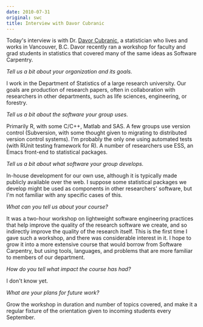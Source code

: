 ```yaml
---
date: 2010-07-31
original: swc
title: Interview with Davor Cubranic
---
```

<p>Today's interview is with Dr. <a href="http://cubranic.freeshell.org/">Davor Cubranic</a>, a statistician who lives and works in Vancouver, B.C. Davor recently ran a workshop for faculty and grad students in statistics that covered many of the same ideas as Software Carpentry.</p>
<p><em>Tell us a bit about your organization and its goals.</em></p>
<p>I work in the Department of Statistics of a large research university. Our goals are production of research papers, often in collaboration with researchers in other departments, such as life sciences, engineering, or forestry.</p>
<p><em>Tell us a bit about the software your group uses.</em></p>
<p>Primarily R, with some C/C++, Matlab and SAS. A few groups use version control (Subversion, with some thought given to migrating to distributed version control systems). I'm probably the only one using automated tests (with RUnit testing framework for R). A number of researchers use ESS, an Emacs front-end to statistical packages.</p>
<p><em>Tell us a bit about what software your group develops.</em></p>
<p>In-house development for our own use, although it is typically made publicly available over the web. I suppose some statistical packages we develop might be used as components in other researchers' software, but I'm not familiar with any specific cases of this.</p>
<p><em>What can you tell us about your course?</em></p>
<p>It was a two-hour workshop on lightweight software engineering practices that help improve the quality of the research software we create, and so indirectly improve the quality of the research itself. This is the first time I gave such a workshop, and there was considerable interest in it. I hope to grow it into a more extensive course that would borrow from Software Carpentry, but using tools, languages, and problems that are more familiar to members of our department.</p>
<p><em>How do you tell what impact the course has had?</em></p>
<p>I don't know yet.</p>
<p><em>What are your plans for future work?</em></p>
<p>Grow the workshop in duration and number of topics covered, and make it a regular fixture of the orientation given to incoming students every September.</p>
